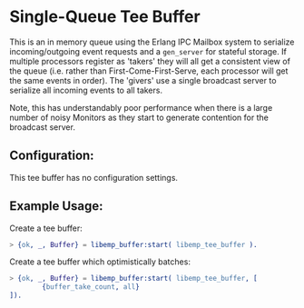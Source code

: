 # Single-Queue Tee Buffer

This is an in memory queue using the Erlang IPC Mailbox system to serialize
incoming/outgoing event requests and a `gen_server` for stateful storage. If
multiple processors register as 'takers' they will all get a consistent view
of the queue (i.e. rather than First-Come-First-Serve, each processor will get
the same events in order). The 'givers' use a single broadcast server to
serialize all incoming events to all takers.

Note, this has understandably poor performance when there is a large number of
noisy Monitors as they start to generate contention for the broadcast server.

## Configuration:

This tee buffer has no configuration settings.

## Example Usage:

Create a tee buffer:

```erlang
> {ok, _, Buffer} = libemp_buffer:start( libemp_tee_buffer ).
```

Create a tee buffer which optimistically batches:

```erlang
> {ok, _, Buffer} = libemp_buffer:start( libemp_tee_buffer, [
        {buffer_take_count, all}
]).
```